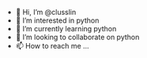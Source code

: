 - 👋 Hi, I’m @clusslin
- 👀 I’m interested in python
- 🌱 I’m currently learning python
- 💞️ I’m looking to collaborate on python
- 📫 How to reach me ...

<!---
clusslin/clusslin is a ✨ special ✨ repository because its `README.md` (this file) appears on your GitHub profile.
You can click the Preview link to take a look at your changes.
--->

